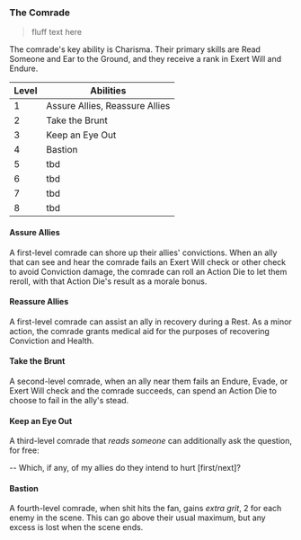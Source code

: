 ### The Comrade

> fluff text here

The comrade's key ability is Charisma. Their primary skills are Read Someone and Ear to the Ground, and they receive a rank in Exert Will and Endure.

| Level | Abilities |
| ----- | --------- |
| 1 | Assure Allies, Reassure Allies |
| 2 | Take the Brunt |
| 3 | Keep an Eye Out |
| 4 | Bastion |
| 5 | tbd |
| 6 | tbd |
| 7 | tbd |
| 8 | tbd |

#### Assure Allies
A first-level comrade can shore up their allies' convictions. When an ally that can see and hear the comrade fails an Exert Will check or other check to avoid Conviction damage, the comrade can roll an Action Die to let them reroll, with that Action Die's result as a morale bonus.

#### Reassure Allies
A first-level comrade can assist an ally in recovery during a Rest. As a minor action, the comrade grants medical aid for the purposes of recovering Conviction and Health.

#### Take the Brunt
A second-level comrade, when an ally near them fails an Endure, Evade, or Exert Will check and the comrade succeeds, can spend an Action Die to choose to fail in the ally's stead.

#### Keep an Eye Out
A third-level comrade that _reads someone_ can additionally ask the question, for free:

-- Which, if any, of my allies do they intend to hurt [first/next]?

#### Bastion
A fourth-level comrade, when shit hits the fan, gains _extra grit_, 2 for each enemy in the scene. This can go above their usual maximum, but any excess is lost when the scene ends. 
